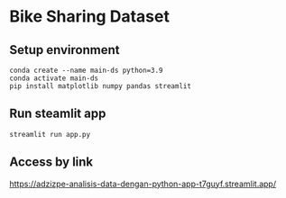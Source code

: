 # Bike Sharing Dataset

## Setup environment
```
conda create --name main-ds python=3.9
conda activate main-ds
pip install matplotlib numpy pandas streamlit
```

## Run steamlit app
```
streamlit run app.py
```

## Access by link
https://adzizpe-analisis-data-dengan-python-app-t7guyf.streamlit.app/